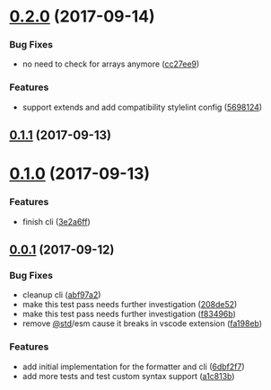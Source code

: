 <a name="0.2.0"></a>
# [0.2.0](https://github.com/hugomrdias/prettier-stylelint/compare/v0.1.1...v0.2.0) (2017-09-14)


### Bug Fixes

* no need to check for arrays anymore ([cc27ee9](https://github.com/hugomrdias/prettier-stylelint/commit/cc27ee9))


### Features

* support extends and add compatibility stylelint config  ([5698124](https://github.com/hugomrdias/prettier-stylelint/commit/5698124))



<a name="0.1.1"></a>
## [0.1.1](https://github.com/hugomrdias/prettier-stylelint/compare/v0.1.0...v0.1.1) (2017-09-13)



<a name="0.1.0"></a>
# [0.1.0](https://github.com/hugomrdias/prettier-stylelint/compare/v0.0.1...v0.1.0) (2017-09-13)


### Features

* finish cli ([3e2a6ff](https://github.com/hugomrdias/prettier-stylelint/commit/3e2a6ff))



<a name="0.0.1"></a>
## [0.0.1](https://github.com/hugomrdias/prettier-stylelint/compare/6dbf2f7...v0.0.1) (2017-09-12)


### Bug Fixes

* cleanup cli ([abf97a2](https://github.com/hugomrdias/prettier-stylelint/commit/abf97a2))
* make this test pass needs further investigation ([208de52](https://github.com/hugomrdias/prettier-stylelint/commit/208de52))
* make this test pass needs further investigation ([f83496b](https://github.com/hugomrdias/prettier-stylelint/commit/f83496b))
* remove [@std](https://github.com/std)/esm cause it breaks in vscode extension ([fa198eb](https://github.com/hugomrdias/prettier-stylelint/commit/fa198eb))


### Features

* add initial implementation for the formatter and cli ([6dbf2f7](https://github.com/hugomrdias/prettier-stylelint/commit/6dbf2f7))
* add more tests and test custom syntax support ([a1c813b](https://github.com/hugomrdias/prettier-stylelint/commit/a1c813b))



